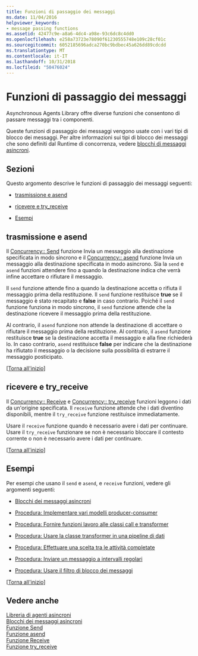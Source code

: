 ```yaml
---
title: Funzioni di passaggio dei messaggi
ms.date: 11/04/2016
helpviewer_keywords:
- message passing functions
ms.assetid: 42477c9e-a8a6-4dc4-a98e-93c6dc8c4dd0
ms.openlocfilehash: e258a73723e78090f61230555748e109c28cf01c
ms.sourcegitcommit: 6052185696adca270bc9bdbec45a626dd89cdcdd
ms.translationtype: MT
ms.contentlocale: it-IT
ms.lasthandoff: 10/31/2018
ms.locfileid: "50476024"
---
```

# <a name="message-passing-functions"></a>Funzioni di passaggio dei messaggi

Asynchronous Agents Library offre diverse funzioni che consentono di passare messaggi tra i componenti.

Queste funzioni di passaggio dei messaggi vengono usate con i vari tipi di blocco dei messaggi. Per altre informazioni sui tipi di blocco dei messaggi che sono definiti dal Runtime di concorrenza, vedere [blocchi di messaggi asincroni](../../parallel/concrt/asynchronous-message-blocks.md).

##  <a name="top"></a> Sezioni

Questo argomento descrive le funzioni di passaggio dei messaggi seguenti:

- [trasmissione e asend](#send)

- [ricevere e try_receive](#receive)

- [Esempi](#examples)

##  <a name="send"></a> trasmissione e asend

Il [Concurrency:: Send](reference/concurrency-namespace-functions.md#send) funzione Invia un messaggio alla destinazione specificata in modo sincrono e il [Concurrency:: asend](reference/concurrency-namespace-functions.md#asend) funzione Invia un messaggio alla destinazione specificata in modo asincrono. Sia la `send` e `asend` funzioni attendere fino a quando la destinazione indica che verrà infine accettare o rifiutare il messaggio.

Il `send` funzione attende fino a quando la destinazione accetta o rifiuta il messaggio prima della restituzione. Il `send` funzione restituisce **true** se il messaggio è stato recapitato e **false** in caso contrario. Poiché il `send` funzione funziona in modo sincrono, il `send` funzione attende che la destinazione ricevere il messaggio prima della restituzione.

Al contrario, il `asend` funzione non attende la destinazione di accettare o rifiutare il messaggio prima della restituzione. Al contrario, il `asend` funzione restituisce **true** se la destinazione accetta il messaggio e alla fine richiederà lo. In caso contrario, `asend` restituisce **false** per indicare che la destinazione ha rifiutato il messaggio o la decisione sulla possibilità di estrarre il messaggio posticipato.

[[Torna all'inizio](#top)]

##  <a name="receive"></a> ricevere e try_receive

Il [Concurrency:: Receive](reference/concurrency-namespace-functions.md#receive) e [Concurrency:: try_receive](reference/concurrency-namespace-functions.md#try_receive) funzioni leggono i dati da un'origine specificata. Il `receive` funzione attende che i dati diventino disponibili, mentre il `try_receive` funzione restituisce immediatamente.

Usare il `receive` funzione quando è necessario avere i dati per continuare. Usare il `try_receive` funzionare se non è necessario bloccare il contesto corrente o non è necessario avere i dati per continuare.

[[Torna all'inizio](#top)]

##  <a name="examples"></a> Esempi

Per esempi che usano il `send` e `asend`, e `receive` funzioni, vedere gli argomenti seguenti:

- [Blocchi dei messaggi asincroni](../../parallel/concrt/asynchronous-message-blocks.md)

- [Procedura: Implementare vari modelli producer-consumer](../../parallel/concrt/how-to-implement-various-producer-consumer-patterns.md)

- [Procedura: Fornire funzioni lavoro alle classi call e transformer](../../parallel/concrt/how-to-provide-work-functions-to-the-call-and-transformer-classes.md)

- [Procedura: Usare la classe transformer in una pipeline di dati](../../parallel/concrt/how-to-use-transformer-in-a-data-pipeline.md)

- [Procedura: Effettuare una scelta tra le attività completate](../../parallel/concrt/how-to-select-among-completed-tasks.md)

- [Procedura: Inviare un messaggio a intervalli regolari](../../parallel/concrt/how-to-send-a-message-at-a-regular-interval.md)

- [Procedura: Usare il filtro di blocco dei messaggi](../../parallel/concrt/how-to-use-a-message-block-filter.md)

[[Torna all'inizio](#top)]

## <a name="see-also"></a>Vedere anche

[Libreria di agenti asincroni](../../parallel/concrt/asynchronous-agents-library.md)<br/>
[Blocchi dei messaggi asincroni](../../parallel/concrt/asynchronous-message-blocks.md)<br/>
[Funzione Send](reference/concurrency-namespace-functions.md#send)<br/>
[Funzione asend](reference/concurrency-namespace-functions.md#asend)<br/>
[Funzione Receive](reference/concurrency-namespace-functions.md#receive)<br/>
[Funzione try_receive](reference/concurrency-namespace-functions.md#try_receive)

